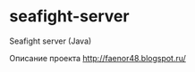 seafight-server
===============

Seafight server (Java)

Описание проекта http://faenor48.blogspot.ru/